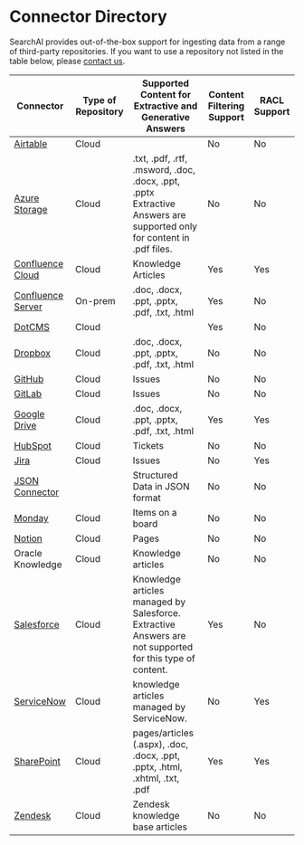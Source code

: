 # Connector Directory

SearchAI provides out-of-the-box support for ingesting data from a range of third-party repositories. If you want to use a repository not listed in the table below, please [contact us](https://kore.ai/contact-us/).

| **Connector**     | **Type of Repository** | **Supported Content for  Extractive and Generative Answers**                                                          | **Content Filtering Support** | **RACL Support** |
|-------------------|------------------------|-----------------------------------------------------------------------------------------------------------------------|-----------------------|------------------|
| [Airtable](./airtable.md)          | Cloud                  |                                                                                                                       | No                    | No               |
| [Azure Storage](./azure.md)     | Cloud                  | .txt, .pdf, .rtf, .msword, .doc, .docx, .ppt, .pptx  Extractive Answers are supported only for content in .pdf files. | No                    | No               |
| [Confluence Cloud](./confluence-cloud.md)  | Cloud                  | Knowledge Articles                                                                                                    | Yes                   | Yes              |
| [Confluence Server](./confluence-server.md) | On-prem                | .doc, .docx, .ppt, .pptx, .pdf, .txt, .html                                                                           | Yes                   | No               |
| [DotCMS](./dotcms.md)            | Cloud                  |                                                                                                                       | Yes                   | No               |
| [Dropbox](./dropbox.md)           | Cloud                  | .doc, .docx, .ppt, .pptx, .pdf, .txt, .html                                                                           | No                    | No               |
| [GitHub](./github.md)            | Cloud                  | Issues                                                                                                                | No                    | No               |
| [GitLab](./gitlab.md)            | Cloud                  | Issues                                                                                                                | No                    | No               |
| [Google Drive](./googledrive.md)      | Cloud                  | .doc, .docx, .ppt, .pptx, .pdf, .txt, .html                                                                           | Yes                   | Yes              |
| [HubSpot](./hubspot.md)           | Cloud                  | Tickets                                                                                                               | No                    | No               |
| [Jira](./jira.md)              | Cloud                  | Issues                                                                                                                | No                    | Yes              |
| [JSON Connector](./json.md)    |                        | Structured Data in JSON format                                                                                        | No                    | No               |
| [Monday](./monday.md)            | Cloud                  | Items on a board                                                                                                      | No                    | No               |
| [Notion](./notion.md)            | Cloud                  | Pages                                                                                                                 | No                    | No               |
| Oracle Knowledge  | Cloud                  | Knowledge articles                                                                                                    | No                    | No               |
| [Salesforce](./salesforce.md)        | Cloud                  | Knowledge articles managed by Salesforce.  Extractive Answers are not supported for this type of content.             | Yes                   | No               |
| [ServiceNow](./servicenow.md)        | Cloud                  | knowledge articles managed by ServiceNow.                                                                             | No                    | Yes              |
| [SharePoint](./sharepoint.md)        | Cloud                  | pages/articles (.aspx), .doc, .docx, .ppt, .pptx, .html, .xhtml, .txt, .pdf                                           | Yes                   | Yes              |
| [Zendesk](./zendesk.md)           | Cloud                  | Zendesk knowledge base articles                                                                                       | No                    | No               |